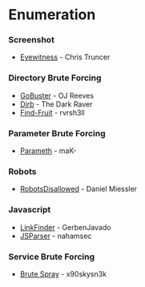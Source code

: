 # Enumeration

### Screenshot
 * [Eyewitness](https://github.com/ChrisTruncer/EyeWitness) - Chris Truncer

### Directory Brute Forcing
* [GoBuster](https://github.com/OJ/gobuster) - OJ Reeves
* [Dirb](https://tools.kali.org/web-applications/dirb) - The Dark Raver
* [Find-Fruit](https://github.com/rvrsh3ll/Misc-Powershell-Scripts/blob/master/Find-Fruit.ps1) - rvrsh3ll

### Parameter Brute Forcing
* [Parameth](https://github.com/maK-/parameth) - maK-

### Robots
* [RobotsDisallowed](https://github.com/danielmiessler/RobotsDisallowed) - Daniel Miessler

### Javascript

* [LinkFinder](https://github.com/GerbenJavado/LinkFinder) - GerbenJavado
* [JSParser](https://github.com/nahamsec/JSParser) - nahamsec

### Service Brute Forcing

* [Brute Spray](https://github.com/x90skysn3k/brutespray) - x90skysn3k
